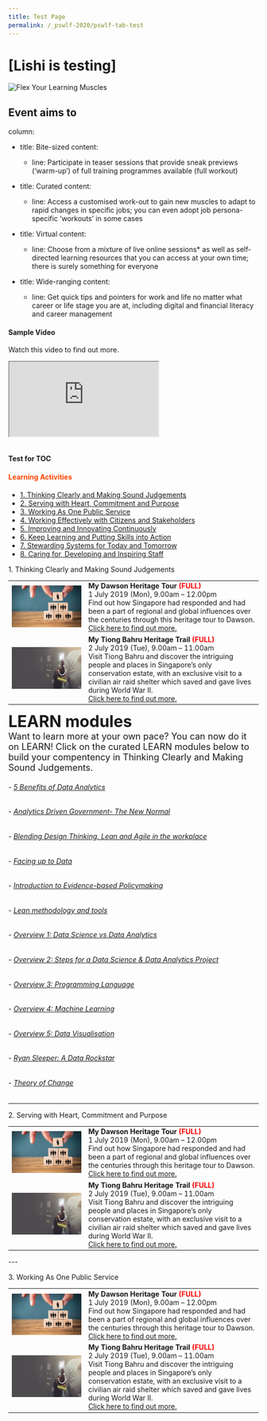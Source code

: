 ```yaml
---
title: Test Page
permalink: /_pswlf-2020/pswlf-tab-test
---
```

# [Lishi is testing]
![Flex Your Learning Muscles](/images/pswlflearningmuscles.png "Virtual Gym")

## Event aims to

column:
  - title: Bite-sized
    content:
    - line: Participate in teaser sessions that provide sneak previews (‘warm-up’) of full training programmes available (full workout)
    
  - title: Curated
    content:
    - line: Access a customised work-out to gain new muscles to adapt to rapid changes in specific jobs; you can even adopt job persona-specific ‘workouts’ in some cases

  - title: Virtual
    content:
    - line: Choose from a mixture of live online sessions* as well as self-directed learning resources that you can access at your own time; there is surely something for everyone

  - title: Wide-ranging
    content:
    - line: Get quick tips and pointers for work and life no matter what career or life stage you are at, including digital and financial literacy and career management


#### Sample Video

Watch this video to find out more.

<div class="resp-container">
	<iframe class="resp-iframe" src="https://vimeo.com/manage/441217698/general" gesture="media" allow="encrypted-media" allowfullscreen></iframe>
</div>
<br >

**Test for TOC**
#### <font color="orangered"><b>Learning Activities</b></font>
<a id=”Contents”Contents></a>
<ul>
<li><a href=”#Thinking”> 1. Thinking Clearly and Making Sound Judgements</a></li>
<li><a href=”#Serving”> 2. Serving with Heart, Commitment and Purpose</a></li>
<li><a href=”#Workingone”> 3. Working As One Public Service</a></li>
<li><a href=”#Workingeffectively”> 4. Working Effectively with Citizens and Stakeholders</a></li>
<li><a href=”#Improving”> 5. Improving and Innovating Continuously</a></li>
<li><a href=”#Keep”> 6. Keep Learning and Putting Skills into Action</a></li>
<li><a href=”#Stewarding”> 7. Stewarding Systems for Today and Tomorrow</a></li>
<li><a href=”#Caring”> 8. Caring for, Developing and Inspiring Staff</a></li>
</ul>


<p>
<a name=”Thinking”> 1. Thinking Clearly and Making Sound Judgements</a>

<table>
<tr>
    <td>
      <a href="/events/learning-journeys/event-details/LJ_DawsonTour"> <img src="/images/Engage2.jpeg" /></a>
    </td>
    <td>
      <b>My Dawson Heritage Tour<font color="red"> (FULL)</font></b>
      <br>1 July 2019 (Mon), 9.00am – 12.00pm 
      <br>Find out how Singapore had responded and had been a part of regional and global influences over the centuries through this heritage tour to Dawson.
      <br><a href="/events/learning-journeys/event-details/LJ_DawsonTour">Click here to find out more.</a>
    </td>
</tr>  
<tr>
    <td>
      <a href="/events/learning-journeys/event-details/LJ_TBHT"> <img src="/images/Serve1.jpg" /></a>
    </td>
    <td>
      <b>My Tiong Bahru Heritage Trail<font color="red"> (FULL)</font></b>
      <br>2 July 2019 (Tue), 9.00am – 11.00am 
      <br>Visit Tiong Bahru and discover the intriguing people and places in Singapore’s only conservation estate, with an exclusive visit to a civilian air raid shelter which saved and gave lives during World War II.
      <br><a href="/events/learning-journeys/event-details/LJ_TBHT">Click here to find out more.</a>
    </td>
</tr>  
</table>

<font size="6"><b>LEARN modules</b></font><br>
<font size="4"> Want to learn more at your own pace? You can now do it on LEARN! Click on the curated LEARN modules below to build your compentency in Thinking Clearly and Making Sound Judgements.</font>

###### - [5 Benefits of Data Analytics](https://www.learn.gov.sg/dlp/student/course/232)
###### - [Analytics Driven Government- The New Normal](https://www.learn.gov.sg/dlp/student/course/226)
###### - [Blending Design Thinking, Lean and Agile in the workplace]("https://www.learn.gov.sg/dlp/student/course/28620)
###### - [Facing up to Data](https://www.learn.gov.sg/dlp/student/course/210)
###### - [Introduction to Evidence-based Policymaking](https://www.learn.gov.sg/dlp/student/course/135138)
###### - [Lean methodology and tools](https://www.learn.gov.sg/dlp/student/course/28613)
###### - [Overview 1: Data Science vs Data Analytics](https://www.learn.gov.sg/dlp/student/course/21027)
###### - [Overview 2: Steps for a Data Science & Data Analytics Project](https://www.learn.gov.sg/dlp/student/course/21035)
###### - [Overview 3: Programming Language](https://www.learn.gov.sg/dlp/student/course/21038z)
###### - [Overview 4: Machine Learning](https://www.learn.gov.sg/dlp/student/course/21064)
###### - [Overview 5: Data Visualisation](https://www.learn.gov.sg/dlp/student/course/21067)
###### - [Ryan Sleeper: A Data Rockstar](https://www.learn.gov.sg/dlp/student/course/266)
###### - [Theory of Change](https://www.learn.gov.sg/dlp/student/course/138926)

---

<a id=”#Serving”> 2. Serving with Heart, Commitment and Purpose</a> 
<table>
<tr>
    <td>
      <a href="/events/learning-journeys/event-details/LJ_DawsonTour"> <img src="/images/Engage2.jpeg" /></a>
    </td>
    <td>
      <b>My Dawson Heritage Tour<font color="red"> (FULL)</font></b>
      <br>1 July 2019 (Mon), 9.00am – 12.00pm 
      <br>Find out how Singapore had responded and had been a part of regional and global influences over the centuries through this heritage tour to Dawson.
      <br><a href="/events/learning-journeys/event-details/LJ_DawsonTour">Click here to find out more.</a>
    </td>
</tr>  
<tr>
    <td>
      <a href="/events/learning-journeys/event-details/LJ_TBHT"> <img src="/images/Serve1.jpg" /></a>
    </td>
    <td>
      <b>My Tiong Bahru Heritage Trail<font color="red"> (FULL)</font></b>
      <br>2 July 2019 (Tue), 9.00am – 11.00am 
      <br>Visit Tiong Bahru and discover the intriguing people and places in Singapore’s only conservation estate, with an exclusive visit to a civilian air raid shelter which saved and gave lives during World War II.
      <br><a href="/events/learning-journeys/event-details/LJ_TBHT">Click here to find out more.</a>
    </td>
</tr>  
</table>
---

<p>
<a id=”#Workingone”> 3. Working As One Public Service</a>
</p>

<table>
<tr>
    <td>
      <a href="/events/learning-journeys/event-details/LJ_DawsonTour"> <img src="/images/Engage2.jpeg" /></a>
    </td>
    <td>
      <b>My Dawson Heritage Tour<font color="red"> (FULL)</font></b>
      <br>1 July 2019 (Mon), 9.00am – 12.00pm 
      <br>Find out how Singapore had responded and had been a part of regional and global influences over the centuries through this heritage tour to Dawson.
      <br><a href="/events/learning-journeys/event-details/LJ_DawsonTour">Click here to find out more.</a>
    </td>
</tr>  
<tr>
    <td>
      <a href="/events/learning-journeys/event-details/LJ_TBHT"> <img src="/images/Serve1.jpg" /></a>
    </td>
    <td>
      <b>My Tiong Bahru Heritage Trail<font color="red"> (FULL)</font></b>
      <br>2 July 2019 (Tue), 9.00am – 11.00am 
      <br>Visit Tiong Bahru and discover the intriguing people and places in Singapore’s only conservation estate, with an exclusive visit to a civilian air raid shelter which saved and gave lives during World War II.
      <br><a href="/events/learning-journeys/event-details/LJ_TBHT">Click here to find out more.</a>
    </td>
</tr>  
</table>
